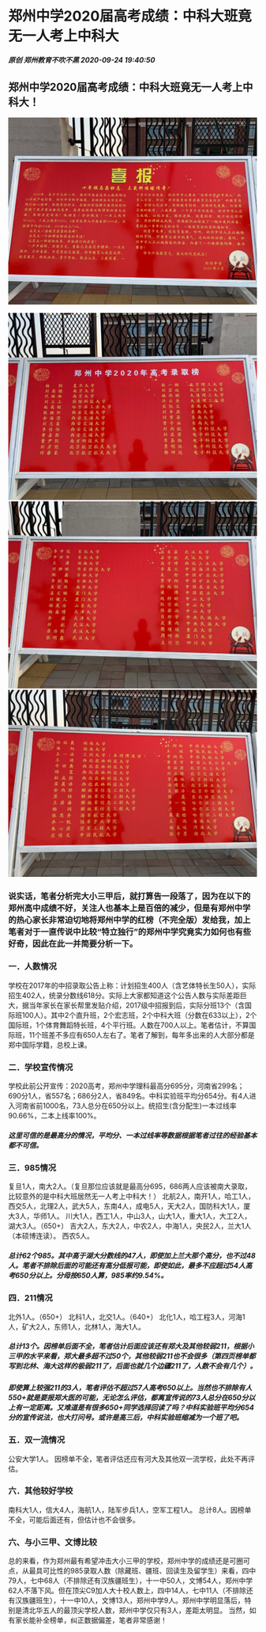 # 郑州中学2020届高考成绩：中科大班竟无一人考上中科大
##### 原创 郑州教育不吹不黑 2020-09-24 19:40:50
## 郑州中学2020届高考成绩：中科大班竟无一人考上中科大！
![](https://raw.githubusercontent.com/zzgrb2020/zzgrb2020/master/files/zzzx01.jpg)

![](https://raw.githubusercontent.com/zzgrb2020/zzgrb2020/master/files/zzzx02.jpg)
![](https://raw.githubusercontent.com/zzgrb2020/zzgrb2020/master/files/zzzx03.jpg)
![](https://raw.githubusercontent.com/zzgrb2020/zzgrb2020/master/files/zzzx04.jpg)
### 说实话，笔者分析完大小三甲后，就打算告一段落了，因为在以下的郑州高中成绩不好，关注人也基本上是百倍的减少，但是有郑州中学的热心家长非常迫切地将郑州中学的红榜（不完全版）发给我，加上笔者对于一直传说中比较“特立独行”的郑州中学究竟实力如何也有些好奇，因此在此一并简要分析一下。
### 一．人数情况
学校在2017年的中招录取公告上称：计划招生400人（含艺体特长生50人），实际招生402人，统录分数线618分。实际上大家都知道这个公告人数与实际差距巨大，据当年家长在家长帮里发贴介绍，2017级中招报到后，实际分班13个（含国际班100人）。其中2个直升班，2个宏志班，2个中科大班（分数在633以上），2个国际班，1个体育舞蹈特长班，4个平行班。人数在700人以上。笔者估计，不算国际班，11个班差不多应有650人左右了。笔者了解到，每年多出来的人大部分都是郑中国际学籍，总校上课。
### 二．学校宣传情况
学校此前公开宣传：2020高考，郑州中学理科最高分695分，河南省299名；690分1人，省557名；686分2人，省849名。中科实验班平均分654分。有4人进入河南省前1000名，73人总分在650分以上。统招生(含分配生)一本过线率90.66%，二本上线率100%。
##### 这里可信的是最高分的情况，平均分、一本过线率等数据根据笔者过往的经验基本都不可信。

### 三．985情况
复旦1人，南大2人。（复旦那位应该就是最高分695，686两人应该被南大录取，比较意外的是中科大班居然无一人考上中科大！）
北航2人，南开1人，哈工1人，西交5人，北理2人，武大5人，东南4人，成电5人，天大2人，国防科大1人，厦大3人，华师1人。
川大1人，西工1人，中山3人，山大1人，重大1人，大工2人，湖大3人。（650+）
吉大2人，东大2人，中农2人，中海1人，央民2人，兰大1人（本硕博连读）。
西农5人。
##### 总计62个985。其中高于湖大分数线的47人，即使加上兰大那个高分，也不过48人。笔者不排除后面的可能还有高分低报可能，即使如此，最多不应超过54人高考650分以上。分母按650人算，985率约9.54%。
### 四．211情况
北外1人。（650+）
北科1人，北交1人。（640+）
北化1人，哈工程3人，河海1人，矿大2人，东师1人，北林1人，海大1人。
##### 总计13个。因榜单后面不全，笔者估计后面应该还有郑大及其他较弱211，根据小三甲的水平来看，郑大最多超不过50个，其他较弱211也不会很多（第四页榜单都写到北林、海大这样的极弱211了，后面也就几个边疆211了，人数不会有几个）。
##### 即使算上较强211的3人，笔者评估不超过57人高考650以上。当然也不排除有人550+就是要报郑大医的可能，无论怎么评估，都离宣传说的73人总分在650分以上有一定距离。又难道是有很多650+同学选择回读了吗？中科实验班平均分654分的宣传说法，也大打问号。或许是高三后，中科实验班缩减为一个班了吧。
### 五．双一流情况
公安大学1人。
因榜单不全，笔者评估还应有河大及其他双一流学校，此处不再评估。
### 六．其他较好学校
南科大1人，信大4人，海航1人，陆军步兵1人，空军工程1人。
总计8人。因榜单不全，可能后面还有，但估计也不会很多。
### 六、与小三甲、文博比较
总的来看，作为郑州最有希望冲击大小三甲的学校，郑州中学的成绩还是可圈可点，从最具可比性的985录取人数（除藏班、疆班、回读生及留学生）来看，四中79人，七中68人（不排除还有汉族疆班生），十一中50人，文博54人，郑州中学62人不落下风。但在顶尖C9加人大十校人数上，四中14人，七中11人（不排除还有汉族疆班生），十一中10人，文博13人，郑州中学9人。郑州中学明显落后，特别是清北华五人的最顶尖学校人数，郑州中学仅只有3人，差距太明显。
当然，如有家长能补全榜单，纠正数据偏差，笔者非常感谢！

